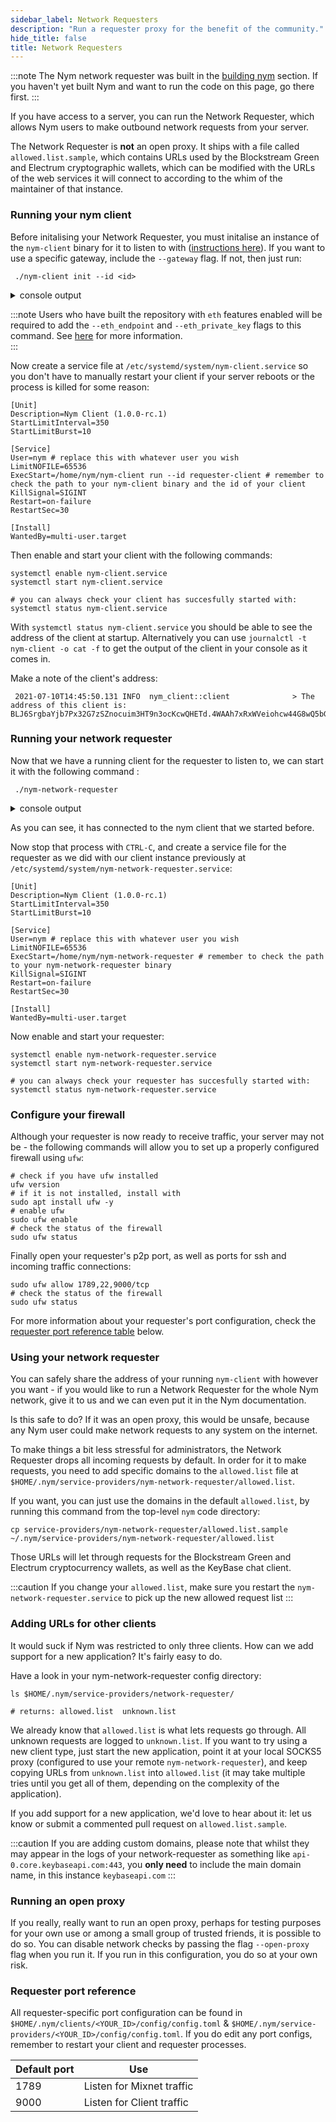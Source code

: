 ```yaml
---
sidebar_label: Network Requesters
description: "Run a requester proxy for the benefit of the community."
hide_title: false
title: Network Requesters 
---
```


:::note
The Nym network requester was built in the [building nym](/docs/stable/run-nym-nodes/build-nym/) section. If you haven't yet built Nym and want to run the code on this page, go there first.
:::


If you have access to a server, you can run the Network Requester, which allows Nym users to make outbound network requests from your server.

The Network Requester is **not** an open proxy. It ships with a file called `allowed.list.sample`, which contains URLs used by the Blockstream Green and Electrum cryptographic wallets, which can be modified with the URLs of the web services it will connect to according to the whim of the maintainer of that instance.

### Running your nym client 

Before initalising your Network Requester, you must initalise an instance of the `nym-client` binary for it to listen to with ([instructions here](/docs/stable/developers/develop-with-nym/websocket-client)). If you want to use a specific gateway, include the `--gateway` flag. If not, then just run: 


```
 ./nym-client init --id <id>
```

<details>
  <summary>console output</summary>

      Initialising client...
      Saved all generated keys
      Saved configuration file to "/home/nym/.nym/clients/requester-client/config/config.toml"
      Using gateway: 8yGFbT5feDpPmH66TveVjonpUn3tpvjobdvEWRbsTH9i
      Client configuration completed.

      The address of this client is: BUVD1uAXEWSfMDdewwfxUAd6gSsEfHHPvnsV8LTfe9ZG.DaY9kqXREEkvpJ1Nv3nrfxF6HDamsJmtZQDFuyTAXwJZ@8yGFbT5feDpPmH66TveVjonpUn3tpvjobdvEWRbsTH9i

</details> 

:::note
Users who have built the repository with `eth` features enabled will be required to add the `--eth_endpoint` and `--eth_private_key` flags to this command. See [here](/docs/stable/run-nym-nodes/build-nym/) for more information.  
:::

Now create a service file at `/etc/systemd/system/nym-client.service` so you don't have to manually restart your client if your server reboots or the process is killed for some reason: 

```
[Unit]
Description=Nym Client (1.0.0-rc.1)
StartLimitInterval=350
StartLimitBurst=10

[Service]
User=nym # replace this with whatever user you wish 
LimitNOFILE=65536
ExecStart=/home/nym/nym-client run --id requester-client # remember to check the path to your nym-client binary and the id of your client 
KillSignal=SIGINT
Restart=on-failure
RestartSec=30

[Install]
WantedBy=multi-user.target
```

Then enable and start your client with the following commands: 

```
systemctl enable nym-client.service
systemctl start nym-client.service

# you can always check your client has succesfully started with: 
systemctl status nym-client.service
```

With `systemctl status nym-client.service` you should be able to see the address of the client at startup. Alternatively you can use `journalctl -t nym-client -o cat -f` to get the output of the client in your console as it comes in. 

Make a note of the client's address:

```
 2021-07-10T14:45:50.131 INFO  nym_client::client              > The address of this client is: BLJ6SrgbaYjb7Px32G7zSZnocuim3HT9n3ocKcwQHETd.4WAAh7xRxWVeiohcw44G8wQ5bGHMEvq8j9LctDkGKUC7@8yGFbT5feDpPmH66TveVjonpUn3tpvjobdvEWRbsTH9i
```

### Running your network requester 

Now that we have a running client for the requester to listen to, we can start it with the following command : 

```
 ./nym-network-requester 
```

<details>
  <summary>console output</summary>

      Starting socks5 service provider:
      2021-08-11T13:28:02.767Z INFO  nym_network_requester::core > * connected to local websocket server at ws://localhost:1977

      All systems go. Press CTRL-C to stop the server.

</details> 


As you can see, it has connected to the nym client that we started before. 

Now stop that process with `CTRL-C`, and create a service file for the requester as we did with our client instance previously at `/etc/systemd/system/nym-network-requester.service`:

```
[Unit]
Description=Nym Client (1.0.0-rc.1)
StartLimitInterval=350
StartLimitBurst=10

[Service]
User=nym # replace this with whatever user you wish 
LimitNOFILE=65536
ExecStart=/home/nym/nym-network-requester # remember to check the path to your nym-network-requester binary 
KillSignal=SIGINT
Restart=on-failure
RestartSec=30

[Install]
WantedBy=multi-user.target
```

Now enable and start your requester: 

```
systemctl enable nym-network-requester.service
systemctl start nym-network-requester.service

# you can always check your requester has succesfully started with: 
systemctl status nym-network-requester.service
```

### Configure your firewall

Although your requester is now ready to receive traffic, your server may not be - the following commands will allow you to set up a properly configured firewall using `ufw`:

```
# check if you have ufw installed
ufw version
# if it is not installed, install with
sudo apt install ufw -y
# enable ufw
sudo ufw enable
# check the status of the firewall
sudo ufw status
```

Finally open your requester's p2p port, as well as ports for ssh and incoming traffic connections:

```
sudo ufw allow 1789,22,9000/tcp
# check the status of the firewall
sudo ufw status
```

For more information about your requester's port configuration, check the [requester port reference table](#requester-port-reference) below.

### Using your network requester 

You can safely share the address of your running `nym-client` with however you want - if you would like to run a Network Requester for the whole Nym network, give it to us and we can even put it in the Nym documentation.

Is this safe to do? If it was an open proxy, this would be unsafe, because any Nym user could make network requests to any system on the internet.

To make things a bit less stressful for administrators, the Network Requester drops all incoming requests by default. In order for it to make requests, you need to add specific domains to the `allowed.list` file at `$HOME/.nym/service-providers/nym-network-requester/allowed.list`.

If you want, you can just use the domains in the default `allowed.list`, by running this command from the top-level `nym` code directory:

`cp service-providers/nym-network-requester/allowed.list.sample ~/.nym/service-providers/nym-network-requester/allowed.list`

Those URLs will let through requests for the Blockstream Green and Electrum cryptocurrency wallets, as well as the KeyBase chat client.

:::caution
If you change your `allowed.list`, make sure you restart the `nym-network-requester.service` to pick up the new allowed request list
:::

### Adding URLs for other clients

It would suck if Nym was restricted to only three clients. How can we add support for a new application? It's fairly easy to do.

Have a look in your nym-network-requester config directory:

```
ls $HOME/.nym/service-providers/network-requester/

# returns: allowed.list  unknown.list
```

We already know that `allowed.list` is what lets requests go through. All unknown requests are logged to `unknown.list`. If you want to try using a new client type, just start the new application, point it at your local SOCKS5 proxy (configured to use your remote `nym-network-requester`), and keep copying URLs from `unknown.list` into `allowed.list` (it may take multiple tries until you get all of them, depending on the complexity of the application).

If you add support for a new application, we'd love to hear about it: let us know or submit a commented pull request on `allowed.list.sample`. 

:::caution
If you are adding custom domains, please note that whilst they may appear in the logs of your network-requester as something like `api-0.core.keybaseapi.com:443`, you **only need** to include the main domain name, in this instance `keybaseapi.com`
:::

### Running an open proxy

If you really, really want to run an open proxy, perhaps for testing purposes for your own use or among a small group of trusted friends, it is possible to do so. You can disable network checks by passing the flag `--open-proxy` flag when you run it. If you run in this configuration, you do so at your own risk.


### Requester port reference

All requester-specific port configuration can be found in `$HOME/.nym/clients/<YOUR_ID>/config/config.toml` & `$HOME/.nym/service-providers/<YOUR_ID>/config/config.toml`. If you do edit any port configs, remember to restart your client and requester processes.

| Default port | Use                       |
|--------------|---------------------------|
| 1789         | Listen for Mixnet traffic |
| 9000         | Listen for Client traffic |

